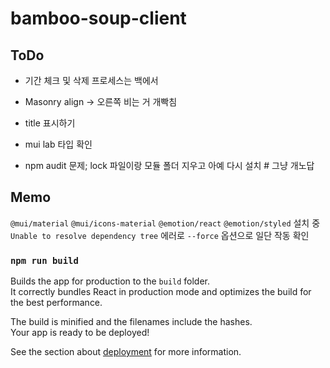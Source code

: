 # bamboo-soup-client

## ToDo

- 기간 체크 및 삭제 프로세스는 백에서
- Masonry align -> 오른쪽 비는 거 개빡침
- title 표시하기

- mui lab 타입 확인
- npm audit 문제; lock 파일이랑 모듈 폴더 지우고 아예 다시 설치 # 그냥 개노답

## Memo

`@mui/material` `@mui/icons-material` `@emotion/react` `@emotion/styled` 설치 중 `Unable to resolve dependency tree` 에러로 `--force` 옵션으로 일단 작동 확인

### `npm run build`

Builds the app for production to the `build` folder.\
It correctly bundles React in production mode and optimizes the build for the best performance.

The build is minified and the filenames include the hashes.\
Your app is ready to be deployed!

See the section about [deployment](https://facebook.github.io/create-react-app/docs/deployment) for more information.
